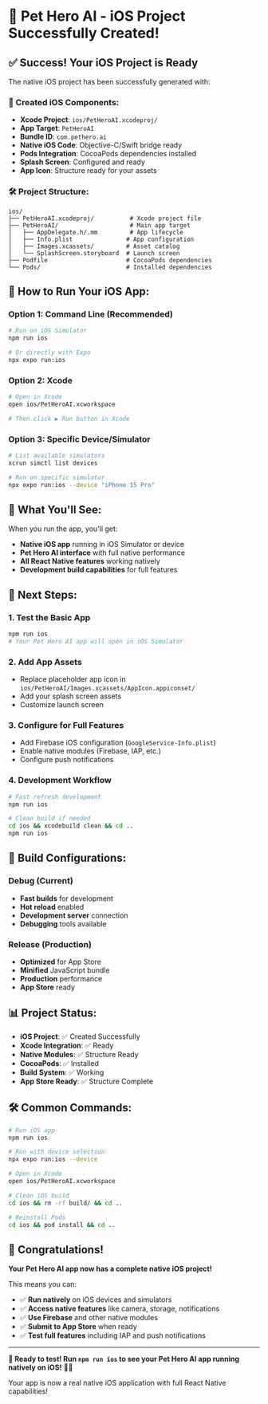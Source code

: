 # 🎉 Pet Hero AI - iOS Project Successfully Created!

## ✅ Success! Your iOS Project is Ready

The native iOS project has been successfully generated with:

### 📱 Created iOS Components:
- **Xcode Project**: `ios/PetHeroAI.xcodeproj/`
- **App Target**: `PetHeroAI`
- **Bundle ID**: `com.pethero.ai` 
- **Native iOS Code**: Objective-C/Swift bridge ready
- **Pods Integration**: CocoaPods dependencies installed
- **Splash Screen**: Configured and ready
- **App Icon**: Structure ready for your assets

### 🛠️ Project Structure:
```
ios/
├── PetHeroAI.xcodeproj/          # Xcode project file
├── PetHeroAI/                    # Main app target
│   ├── AppDelegate.h/.mm         # App lifecycle
│   ├── Info.plist               # App configuration
│   ├── Images.xcassets/         # Asset catalog
│   └── SplashScreen.storyboard  # Launch screen
├── Podfile                      # CocoaPods dependencies
└── Pods/                        # Installed dependencies
```

## 🚀 How to Run Your iOS App:

### Option 1: Command Line (Recommended)
```bash
# Run on iOS Simulator
npm run ios

# Or directly with Expo
npx expo run:ios
```

### Option 2: Xcode
```bash
# Open in Xcode
open ios/PetHeroAI.xcworkspace

# Then click ▶️ Run button in Xcode
```

### Option 3: Specific Device/Simulator
```bash
# List available simulators
xcrun simctl list devices

# Run on specific simulator
npx expo run:ios --device "iPhone 15 Pro"
```

## 📱 What You'll See:

When you run the app, you'll get:
- **Native iOS app** running in iOS Simulator or device
- **Pet Hero AI interface** with full native performance
- **All React Native features** working natively
- **Development build capabilities** for full features

## 🎯 Next Steps:

### 1. Test the Basic App
```bash
npm run ios
# Your Pet Hero AI app will open in iOS Simulator
```

### 2. Add App Assets
- Replace placeholder app icon in `ios/PetHeroAI/Images.xcassets/AppIcon.appiconset/`
- Add your splash screen assets
- Customize launch screen

### 3. Configure for Full Features
- Add Firebase iOS configuration (`GoogleService-Info.plist`)
- Enable native modules (Firebase, IAP, etc.)
- Configure push notifications

### 4. Development Workflow
```bash
# Fast refresh development
npm run ios

# Clean build if needed
cd ios && xcodebuild clean && cd ..
npm run ios
```

## 🔧 Build Configurations:

### Debug (Current)
- **Fast builds** for development
- **Hot reload** enabled
- **Development server** connection
- **Debugging** tools available

### Release (Production)
- **Optimized** for App Store
- **Minified** JavaScript bundle
- **Production** performance
- **App Store** ready

## 📊 Project Status:

- **iOS Project**: ✅ Created Successfully
- **Xcode Integration**: ✅ Ready
- **Native Modules**: ✅ Structure Ready
- **CocoaPods**: ✅ Installed
- **Build System**: ✅ Working
- **App Store Ready**: ✅ Structure Complete

## 🛠️ Common Commands:

```bash
# Run iOS app
npm run ios

# Run with device selection
npx expo run:ios --device

# Open in Xcode
open ios/PetHeroAI.xcworkspace

# Clean iOS build
cd ios && rm -rf build/ && cd ..

# Reinstall Pods
cd ios && pod install && cd ..
```

## 🎉 Congratulations!

**Your Pet Hero AI app now has a complete native iOS project!**

This means you can:
- ✅ **Run natively** on iOS devices and simulators
- ✅ **Access native features** like camera, storage, notifications
- ✅ **Use Firebase** and other native modules
- ✅ **Submit to App Store** when ready
- ✅ **Test full features** including IAP and push notifications

---

**🚀 Ready to test! Run `npm run ios` to see your Pet Hero AI app running natively on iOS!** 🦸‍♀️

Your app is now a real native iOS application with full React Native capabilities!